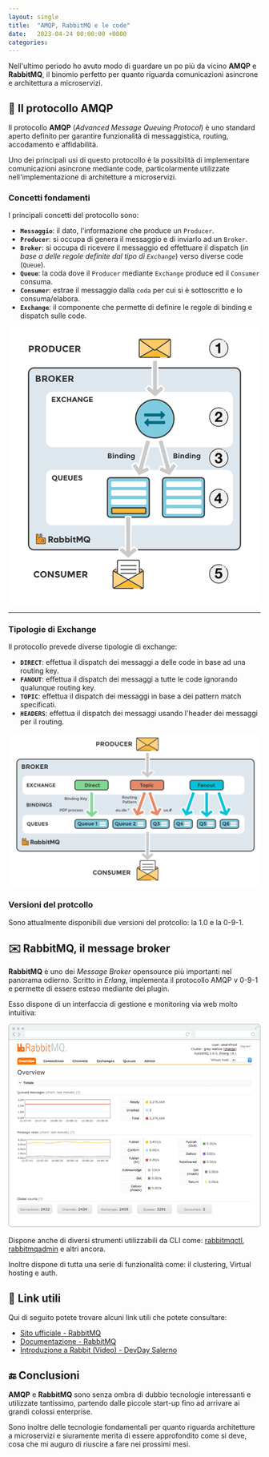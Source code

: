 ```yaml
---
layout: single
title:  "AMQP, RabbitMQ e le code"
date:   2023-04-24 00:00:00 +0000
categories: 
---
```


Nell'ultimo periodo ho avuto modo di guardare un po più da vicino **AMQP** e **RabbitMQ**, il binomio perfetto per quanto riguarda comunicazioni asincrone e architettura a microservizi.


## 📜 Il protocollo AMQP
Il protocollo **AMQP** (*Advanced Message Queuing Protocol*) è uno standard aperto definito per garantire funzionalità di messaggistica, routing, accodamento e affidabilità. 

Uno dei principali usi di questo protocollo è la possibilità di implementare comunicazioni asincrone mediante code, particolarmente utilizzate nell'implementazione di architetture a microservizi.

### Concetti fondamenti
I principali concetti del protocollo sono:

- **`Messaggio`**: il dato, l'informazione che produce un `Producer`.
- **`Producer`**: si occupa di genera il messaggio e di inviarlo ad un `Broker`.
- **`Broker`**: si occupa di ricevere il messaggio ed effettuare il dispatch (_in base a delle regole definite dal tipo di `Exchange`_) verso diverse code (`Queue`).
- **`Queue`**: la coda dove il `Producer` mediante `Exchange` produce ed il `Consumer` consuma.
- **`Consumer`**: estrae il messaggio dalla `coda` per cui si è sottoscritto e lo consuma/elabora.
- **`Exchange`**: il componente che permette di definire le regole di binding e dispatch sulle code.

<img src="/assets/images/post/amqp-message-flow.png">


---

### Tipologie di Exchange
Il protocollo prevede diverse tipologie di exchange:

- **`DIRECT`**: effettua il dispatch dei messaggi a delle code in base ad una routing key.
- **`FANOUT`**: effettua il dispatch dei messaggi a tutte le code ignorando qualunque routing key.
- **`TOPIC`**: effettua il dispatch dei messaggi in base a dei pattern match specificati.
- **`HEADERS`**: effettua il dispatch dei messaggi usando l'header dei messaggi per il routing.

<img src="/assets/images/post/exchanges-example.png">


### Versioni del protcollo
Sono attualmente disponibili due versioni del protcollo: la 1.0 e la 0-9-1.



## ✉️ RabbitMQ, il message broker
**RabbitMQ** è uno dei _Message Broker_ opensource più importanti nel panorama odierno. Scritto in *Erlang*, implementa il protocollo AMQP v 0-9-1 e permette di essere esteso mediante dei plugin.

Esso dispone di un interfaccia di gestione e monitoring via web molto intuitiva:

<img src="/assets/images/post/rabbitmq-manager.jpg">

Dispone anche di diversi strumenti utilizzabili da CLI come: [rabbitmqctl](https://www.rabbitmq.com/rabbitmqctl.8.html), [rabbitmqadmin](https://www.rabbitmq.com/management-cli.html) e altri ancora.


Inoltre dispone di tutta una serie di funzionalità come: il clustering, Virtual hosting e auth.

## 🔗 Link utili

Qui di seguito potete trovare alcuni link utili che potete consultare:

- [Sito ufficiale - RabbitMQ](https://www.rabbitmq.com/)
- [Documentazione - RabbitMQ](https://www.rabbitmq.com/documentation.html)
- [Introduzione a Rabbit (Video) - DevDay Salerno](https://www.youtube.com/watch?v=pNlwdmE33CY)


## 🔚 Conclusioni
**AMQP** e **RabbitMQ** sono senza ombra di dubbio tecnologie interessanti e utilizzate tantissimo, partendo dalle piccole start-up fino ad arrivare ai grandi colossi enterprise. 

Sono inoltre delle tecnologie fondamentali per quanto riguarda architetture a microservizi e siuramente merita di essere approfondito come si deve, cosa che mi auguro di riuscire a fare nei prossimi mesi.

